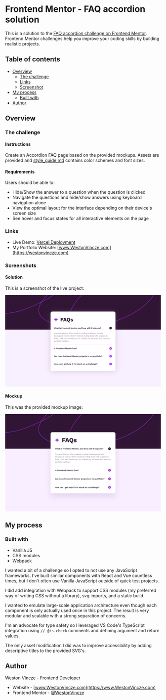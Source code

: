# Frontend Mentor - FAQ accordion solution

This is a solution to the [FAQ accordion challenge on Frontend Mentor](https://www.frontendmentor.io/challenges/faq-accordion-wyfFdeBwBz). Frontend Mentor challenges help you improve your coding skills by building realistic projects. 

## Table of contents

- [Overview](#overview)
  - [The challenge](#the-challenge)
  - [Links](#links)
  - [Screenshot](#screenshots)
- [My process](#my-process)
  - [Built with](#built-with)
- [Author](#author)

## Overview

### The challenge

#### Instructions

Create an Accordion FAQ page based on the provided mockups. Assets are provided and [style_guide.md](./style-guide.md) contains color schemes and font sizes.

#### Requirements

Users should be able to:

- Hide/Show the answer to a question when the question is clicked
- Navigate the questions and hide/show answers using keyboard navigation alone
- View the optimal layout for the interface depending on their device's screen size
- See hover and focus states for all interactive elements on the page

### Links

- Live Demo: [Vercel Deployment](https://your-solution-url.com)
- My Portfolio Website: [www.WestonVincze.com](https://westonvincze.com)

### Screenshots

#### Solution

This is a screenshot of the live project:

![](./assets/images/Solution_Screenshot.png)

#### Mockup

This was the provided mockup image:

![](./design/desktop-design.jpg)

## My process

### Built with

- Vanilla JS
- CSS modules
- Webpack

I wanted a bit of a challenge so I opted to not use any JavaScript frameworks. I've built similar components with React and Vue countless times, but I don't often use Vanilla JavaScript outside of quick test projects.

I did add integration with Webpack to support CSS modules (my preferred way of writing CSS without a library), svg imports, and a static build.

I wanted to emulate large-scale application architecture even though each component is only actually used once in this project. The result is very modular and scalable with a strong separation of concerns.

I'm an advocate for type safety so I leveraged VS Code's TypeScript integration using `// @ts-check` comments and defining argument and return values.

The only asset modification I did was to improve accessibility by adding descriptive titles to the provided SVG's. 

## Author

Weston Vincze - Frontend Developer

- Website - [www.WestonVincze.com](https://www.WestonVincze.com)
- Frontend Mentor - [@WestonVincze](https://www.frontendmentor.io/profile/WestonVincze)
